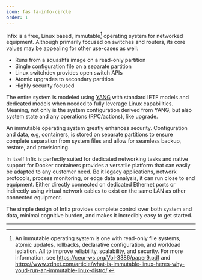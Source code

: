```yaml
---
icon: fas fa-info-circle
order: 1
---
```


Infix is a free, Linux based, immutable[^1] operating system for
networked equipment.  Although primarily focused on switches and
routers, its core values may be appealing for other use-cases as
well:

- Runs from a squashfs image on a read-only partition
- Single configuration file on a separate partition
- Linux switchdev provides open switch APIs
- Atomic upgrades to secondary partition
- Highly security focused

The entire system is modeled using [YANG][1] with standard IETF models
and dedicated models when needed to fully leverage Linux capabilities.
Meaning, not only is the system configuration derived from YANG, but
also system state and any operations (RPC/actions), like upgrade.

An immutable operating system greatly enhances security.  Configuration
and data, e.g, containers, is stored on separate partitions to ensure
complete separation from system files and allow for seamless backup,
restore, and provisioning.

In itself Infix is perfectly suited for dedicated networking tasks and
native support for Docker containers provides a versatile platform that
can easily be adapted to any customer need.  Be it legacy applications,
network protocols, process monitoring, or edge data analysis, it can run
close to end equipment.  Either directly connected on dedicated Ethernet
ports or indirectly using virtual network cables to exist on the same
LAN as other connected equipment.

The simple design of Infix provides complete control over both system
and data, minimal cognitive burden, and makes it incredibly easy to get
started.

----

[^1]: An immutable operating system is one with read-only file systems,
    atomic updates, rollbacks, declarative configuration, and workload
    isolation.  All to improve reliability, scalability, and security.
    For more information, see <https://ceur-ws.org/Vol-3386/paper9.pdf>
    and <https://www.zdnet.com/article/what-is-immutable-linux-heres-why-youd-run-an-immutable-linux-distro/>.

[1]: https://datatracker.ietf.org/doc/html/rfc7950
